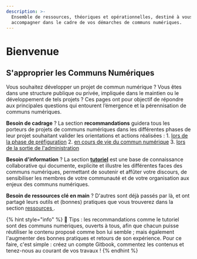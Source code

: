 ```yaml
---
description: >-
  Ensemble de ressources, théoriques et opérationnelles, destiné à vous
  accompagner dans le cadre de vos démarches de communs numériques.
---
```


# Bienvenue

## S'approprier les Communs Numériques

Vous souhaitez développer un projet de commun numérique ? Vous êtes dans une structure publique ou privée, impliquée dans le maintien ou le développement de tels projets ? Ces pages ont pour objectif de répondre aux principales questions qui entourent l’émergence et la pérennisation de communs numériques.

**Besoin de cadrage** ? La section **recommandations** guidera tous les porteurs de projets de communs numériques dans les différentes phases de leur projet souhaitant valider les orientations et actions réalisées : 1. [lors de la phase de préfiguration](recommandations-1-preparer-la-constitution-en-commun-numerique/) 2. [en cours de vie du commun numérique](recommandations-2-participer-a-la-vie-du-commun-numerique/) 3. [lors de la sortie de l'administration](recommandations-3-anticiper-la-suite-du-commun-numerique/)

**Besoin d'information** ? La section [**tutoriel**](tutoriel/) est une base de connaissance collaborative qui documente, explicite et illustre les différentes faces des communs numériques, permettant de soutenir et affûter votre discours, de sensibiliser les membres de votre communauté et de votre organisation aux enjeux des communs numériques.

**Besoin de ressources clé en main** ? D'autres sont déjà passés par là, et ont partagé leurs outils et \(bonnes\) pratiques que vous trouverez dans la section [ressources ](ressources/).

{% hint style="info" %}
​🧙 Tips : les recommandations comme le tutoriel sont des communs numériques, ouverts à tous, afin que chacun puisse réutiliser le contenu proposé comme bon lui semble ; mais également l'augmenter des bonnes pratiques et retours de son expérience. Pour ce faire, c'est simple : créez un compte Gitbook, commentez les contenus et tenez-nous au courant de vos travaux !
{% endhint %}

